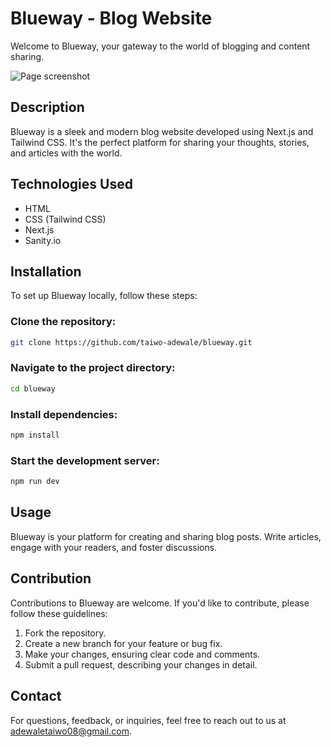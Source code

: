 # Blueway - Blog Website

Welcome to Blueway, your gateway to the world of blogging and content sharing.

![Page screenshot](https://blueway01.netlify.app/screenshots/page.png)

## Description

Blueway is a sleek and modern blog website developed using Next.js and Tailwind CSS. It's the perfect platform for sharing your thoughts, stories, and articles with the world.

## Technologies Used

- HTML
- CSS (Tailwind CSS)
- Next.js
- Sanity.io

## Installation

To set up Blueway locally, follow these steps:

### Clone the repository:

```bash
git clone https://github.com/taiwo-adewale/blueway.git
```

### Navigate to the project directory:

```bash
cd blueway
```

### Install dependencies:

```bash
npm install
```

### Start the development server:

```bash
npm run dev
```

## Usage

Blueway is your platform for creating and sharing blog posts. Write articles, engage with your readers, and foster discussions.

## Contribution

Contributions to Blueway are welcome. If you'd like to contribute, please follow these guidelines:

1. Fork the repository.
2. Create a new branch for your feature or bug fix.
3. Make your changes, ensuring clear code and comments.
4. Submit a pull request, describing your changes in detail.

## Contact

For questions, feedback, or inquiries, feel free to reach out to us at [adewaletaiwo08@gmail.com](mailto:adewaletaiwo08@gmail.com).
